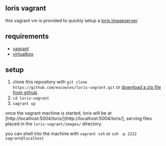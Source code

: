 ## loris vagrant

this vagrant vm is provided to quickly setup a [loris imageserver](http://github.com/loris-imageserver/loris/).

## requirements

* [vagrant](https://www.vagrantup.com/)
* [virtualbox](https://www.virtualbox.org/)

## setup

1. clone this repository with `git clone https://github.com/escowles/loris-vagrant.git` or [download a zip file from github](https://github.com/escowles/loris-vagrant/archive/master.zip).
2. `cd loris-vagrant`
3. `vagrant up`

once the vagrant machine is started, loris will be at [http://localhost:5004/loris/](http://localhost:5004/loris/], serving files placed in the `loris-vagrant/images/` directory.

you can shell into the machine with `vagrant ssh` or `ssh -p 2222 vagrant@localhost`
